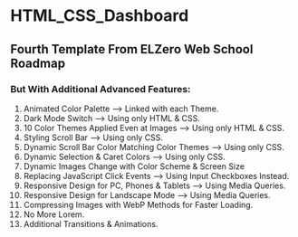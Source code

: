 # HTML_CSS_Dashboard
## Fourth Template From ELZero Web School Roadmap

### But With Additional Advanced Features:
1. Animated Color Palette --> Linked with each Theme.
2. Dark Mode Switch --> Using only HTML & CSS.
3. 10 Color Themes Applied Even at Images --> Using only HTML & CSS.
4. Styling Scroll Bar --> Using only CSS.
5. Dynamic Scroll Bar Color Matching Color Themes --> Using only CSS.
6. Dynamic Selection & Caret Colors --> Using only CSS.
7. Dynamic Images Change with Color Scheme & Screen Size
8. Replacing JavaScript Click Events --> Using Input Checkboxes Instead.
9. Responsive Design for PC, Phones & Tablets --> Using Media Queries.
10. Responsive Design for Landscape Mode --> Using Media Queries.
11. Compressing Images with WebP Methods for Faster Loading.
12. No More Lorem.
13. Additional Transitions & Animations.
